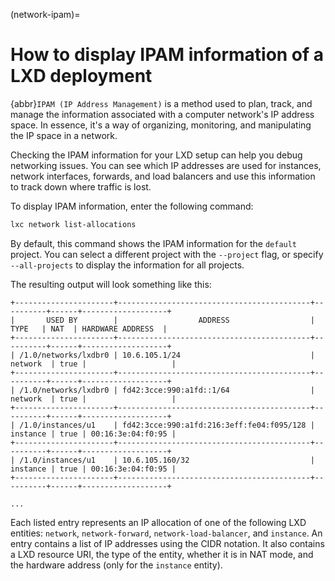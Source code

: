 (network-ipam)=
# How to display IPAM information of a LXD deployment

{abbr}`IPAM (IP Address Management)` is a method used to plan, track, and manage the information associated with a computer network's IP address space. In essence, it's a way of organizing, monitoring, and manipulating the IP space in a network.

Checking the IPAM information for your LXD setup can help you debug networking issues. You can see which IP addresses are used for instances, network interfaces, forwards, and load balancers and use this information to track down where traffic is lost.

To display IPAM information, enter the following command:

```bash
lxc network list-allocations
```

By default, this command shows the IPAM information for the `default` project. You can select a different project with the `--project` flag, or specify `--all-projects` to display the information for all projects.

The resulting output will look something like this:

```
+----------------------+-------------------------------------------+----------+------+-------------------+
|       USED BY        |                  ADDRESS                  |   TYPE   | NAT  | HARDWARE ADDRESS  |
+----------------------+-------------------------------------------+----------+------+-------------------+
| /1.0/networks/lxdbr0 | 10.6.105.1/24                             | network  | true |                   |
+----------------------+-------------------------------------------+----------+------+-------------------+
| /1.0/networks/lxdbr0 | fd42:3cce:990:a1fd::1/64                  | network  | true |                   |
+----------------------+-------------------------------------------+----------+------+-------------------+
| /1.0/instances/u1    | fd42:3cce:990:a1fd:216:3eff:fe04:f095/128 | instance | true | 00:16:3e:04:f0:95 |
+----------------------+-------------------------------------------+----------+------+-------------------+
| /1.0/instances/u1    | 10.6.105.160/32                           | instance | true | 00:16:3e:04:f0:95 |
+----------------------+-------------------------------------------+----------+------+-------------------+

...
```

Each listed entry represents an IP allocation of one of the following LXD entities: `network`, `network-forward`, `network-load-balancer`, and `instance`.
An entry contains a list of IP addresses using the CIDR notation.
It also contains a LXD resource URI, the type of the entity, whether it is in NAT mode, and the hardware address (only for the `instance` entity).

